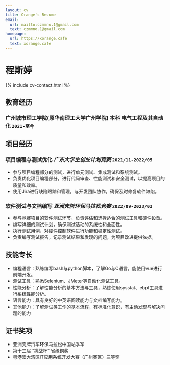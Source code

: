 ```yaml
---
layout: cv
title: Orange's Resume
email:
  url: mailto:czmmno.1@gmail.com
  text: czmmno.1@gmail.com
homepage:
  url: https://xorange.cafe
  text: xorange.cafe
---
```


# 程斯婷

{% include cv-contact.html %}

## 教育经历

### 广州城市理工学院(原华南理工大学广州学院) 本科 电气工程及其自动化 `2021-至今`


## 项目经历

### **项目编程与测试优化** *广东大学生创业计划竞赛* `2021/11-2022/05`

- 参与项目编程部分的测试，进行单元测试、集成测试和系统测试。
- 负责优化项目编程部分，进行代码审查、性能测试和安全测试，以提高项目的质量和效率。
- 使用Jira进行缺陷跟踪和管理，与开发团队协作，确保及时修复软件缺陷。


### **软件测试与文档编写** *亚洲壳牌环保马拉松竞赛* `2022/09-2023/03`

- 参与竞赛项目的软件测试环节，负责评估和选择适合的测试工具和硬件设备。
- 编写详细的测试计划，确保测试活动的系统性和全面性。
- 执行测试用例，对硬件控制软件进行功能和稳定性测试。
- 负责编写测试报告，记录测试结果和发现的问题，为项目改进提供依据。


## 技能专长

- 编程语言：熟练编写bash与python脚本，了解Go与C语言，能使用vue进行前端开发。
- 测试工具：熟悉Selenium、JMeter等自动化测试工具。
- 性能分析：了解性能分析的基本方法与工具，熟练使用sysstat、ebpf工具进行系统性能分析。
- 语言能力：具有良好的中英语阅读能力与文档编写能力。
- 其他能力：了解测试类工作的基本流程，有标准化意识，有主动发现与解决问题的能力

## 证书奖项
- 亚洲壳牌汽车环保马拉松中国站季军
- 第十三届 “挑战杯” 省级铜奖
- 粤港澳大湾区IT应用系统开发大赛（广州赛区）三等奖
